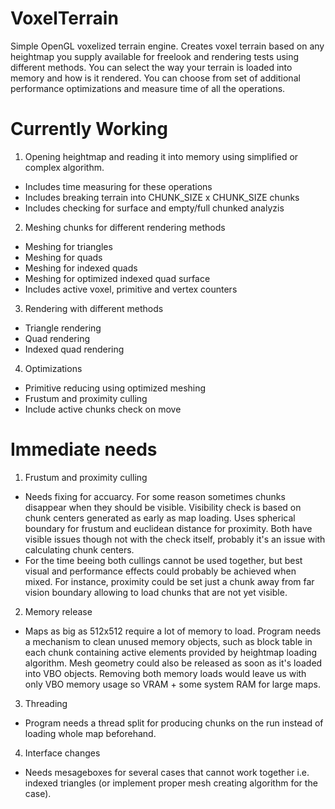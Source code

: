VoxelTerrain
============

Simple OpenGL voxelized terrain engine. Creates voxel terrain based on any heightmap you supply available for freelook and rendering tests using different methods. You can select the way your terrain is loaded into memory and how is it rendered. You can choose from set of additional performance optimizations and measure time of all the operations.

Currently Working
============

1. Opening heightmap and reading it into memory using simplified or complex algorithm.
  - Includes time measuring for these operations
  - Includes breaking terrain into CHUNK_SIZE x CHUNK_SIZE chunks
  - Includes checking for surface and empty/full chunked analyzis
2. Meshing chunks for different rendering methods
  - Meshing for triangles
  - Meshing for quads
  - Meshing for indexed quads
  - Meshing for optimized indexed quad surface
  - Includes active voxel, primitive and vertex counters
3. Rendering with different methods
  - Triangle rendering
  - Quad rendering
  - Indexed quad rendering
4. Optimizations
  - Primitive reducing using optimized meshing
  - Frustum and proximity culling
  - Include active chunks check on move
  
Immediate needs
============

1. Frustum and proximity culling
  - Needs fixing for accuarcy. For some reason sometimes chunks disappear when they should be visible. Visibility check is based on chunk centers generated as early as map loading. Uses spherical boundary for frustum and euclidean distance for proximity. Both have visible issues though not with the check itself, probably it's an issue with calculating chunk centers.
  - For the time beeing both cullings cannot be used together, but best visual and performance effects could probably be achieved when mixed. For instance, proximity could be set just a chunk away from far vision boundary allowing to load chunks that are not yet visible.
2. Memory release
  - Maps as big as 512x512 require a lot of memory to load. Program needs a mechanism to clean unused memory objects, such as block table in each chunk containing active elements provided by heightmap loading algorithm. Mesh geometry could also be released as soon as it's loaded into VBO objects. Removing both memory loads would leave us with only VBO memory usage so VRAM + some system RAM for large maps. 
3. Threading
  - Program needs a thread split for producing chunks on the run instead of loading whole map beforehand.
4. Interface changes
  - Needs mesageboxes for several cases that cannot work together i.e. indexed triangles (or implement proper mesh creating algorithm for the case).
  
